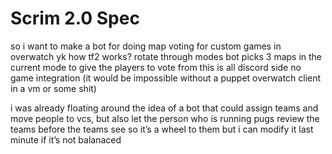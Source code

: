 # Scrim 2.0 Spec

so i want to make a bot for doing map voting for custom games in overwatch
yk how tf2 works?
rotate through modes
bot picks 3 maps in the current mode to give the players to vote from
this is all discord side no game integration (it would be impossible without a puppet overwatch client in a vm or some shit)

i was already floating around the idea of a bot that could assign teams and move people to vcs, but also let the person who is running pugs review the teams before the teams see so it’s a wheel to them but i can modify it last minute if it’s not balanaced
